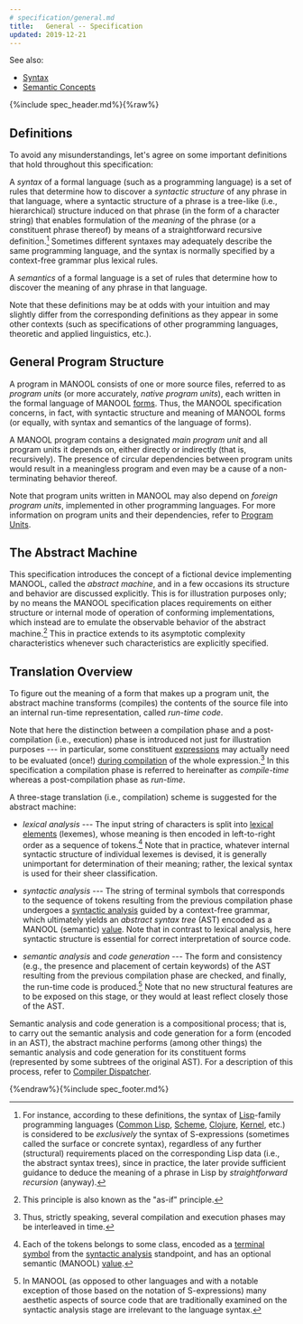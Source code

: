 ```yaml
---
# specification/general.md
title:   General -- Specification
updated: 2019-12-21
---
```


<aside markdown="1" class="right">

See also:
  * [Syntax](/specification/core-language/syntax#start)
  * [Semantic Concepts](/specification/core-language/semantic-concepts#start)

</aside>

{%include spec_header.md%}{%raw%}


Definitions
----------------------------------------------------------------------------------------------------------------------------------------------------------------

To avoid any misunderstandings, let's agree on some important definitions that hold throughout this specification:

A _syntax_ of a formal language (such as a programming language) is a set of rules that determine how to discover a _syntactic structure_ of any phrase in that
language, where a syntactic structure of a phrase is a tree-like (i.e., hierarchical) structure induced on that phrase (in the form of a character string) that
enables formulation of the _meaning_ of the phrase (or a constituent phrase thereof) by means of a straightforward recursive definition.[^a1] Sometimes
different syntaxes may adequately describe the same programming language, and the syntax is normally specified by a context-free grammar plus lexical rules.

[^a1]: For instance, according to these definitions, the syntax of [Lisp]-family programming languages ([Common Lisp], [Scheme], [Clojure], [Kernel], etc.) is
       considered to be *exclusively* the syntax of S-expressions (sometimes called the surface or concrete syntax), regardless of any further (structural)
       requirements placed on the corresponding Lisp data (i.e., the abstract syntax trees), since in practice, the later provide sufficient guidance to deduce
       the meaning of a phrase in Lisp by *straightforward recursion* (anyway).

A _semantics_ of a formal language is a set of rules that determine how to discover the meaning of any phrase in that language.

Note that these definitions may be at odds with your intuition and may slightly differ from the corresponding definitions as they appear in some other contexts
(such as specifications of other programming languages, theoretic and applied linguistics, etc.).


General Program Structure
----------------------------------------------------------------------------------------------------------------------------------------------------------------

A program in MANOOL consists of one or more source files, referred to as _program units_ (or more accurately, _native program units_), each written in the
formal language of MANOOL [forms]. Thus, the MANOOL specification concerns, in fact, with syntactic structure and meaning of MANOOL forms (or equally, with
syntax and semantics of the language of forms).

A MANOOL program contains a designated _main program unit_ and all program units it depends on, either directly or indirectly (that is, recursively). The
presence of circular dependencies between program units would result in a meaningless program and even may be a cause of a non-terminating behavior thereof.

Note that program units written in MANOOL may also depend on _foreign program units_, implemented in other programming languages. For more information on
program units and their dependencies, refer to [Program Units].

[forms]:         /specification/core-language/semantic-concepts#h:forms-expressions-control-flow "Forms, expressions, control flow"
[Program Units]: /specification/core-language/program-units#start                                "Program Units"


The Abstract Machine
----------------------------------------------------------------------------------------------------------------------------------------------------------------

This specification introduces the concept of a fictional device implementing MANOOL, called the _abstract machine_, and in a few occasions its structure and
behavior are discussed explicitly. This is for illustration purposes only; by no means the MANOOL specification places requirements on either structure or
internal mode of operation of conforming implementations, which instead are to emulate the observable behavior of the abstract machine.[^c1] This in practice
extends to its asymptotic complexity characteristics whenever such characteristics are explicitly specified.

[^c1]: This principle is also known as the "as-if" principle.


Translation Overview
----------------------------------------------------------------------------------------------------------------------------------------------------------------

To figure out the meaning of a form that makes up a program unit, the abstract machine transforms (compiles) the contents of the source file into an internal
run-time representation, called _run-time code_.

Note that here the distinction between a compilation phase and a post-compilation (i.e., execution) phase is introduced not just for illustration purposes ---
in particular, some constituent [expressions] may actually need to be evaluated (once!) [during compilation] of the whole expression.[^d1] In this specification
a compilation phase is referred to hereinafter as _compile-time_ whereas a post-compilation phase as _run-time_.

[^d1]: Thus, strictly speaking, several compilation and execution phases may be interleaved in time.

A three-stage translation (i.e., compilation) scheme is suggested for the abstract machine:

* _lexical analysis_ --- The input string of characters is split into [lexical elements] (lexemes), whose meaning is then encoded in left-to-right order as a
  sequence of tokens.[^d2] Note that in practice, whatever internal syntactic structure of individual lexemes is devised, it is generally unimportant for
  determination of their meaning; rather, the lexical syntax is used for their sheer classification.

* _syntactic analysis_ --- The string of terminal symbols that corresponds to the sequence of tokens resulting from the previous compilation phase undergoes a
  [syntactic analysis] guided by a context-free grammar, which ultimately yields an _abstract syntax tree_ (AST) encoded as a MANOOL (semantic) [value]. Note
  that in contrast to lexical analysis, here syntactic structure is essential for correct interpretation of source code.

* _semantic analysis_ and _code generation_ --- The form and consistency (e.g., the presence and placement of certain keywords) of the AST resulting from the
  previous compilation phase are checked, and finally, the run-time code is produced.[^d3] Note that no new structural features are to be exposed on this stage,
  or they would at least reflect closely those of the AST.

[^d2]: Each of the tokens belongs to some class, encoded as a [terminal symbol] from the [syntactic analysis] standpoint, and has an optional semantic (MANOOL)
       [value].

[^d3]: In MANOOL (as opposed to other languages and with a notable exception of those based on the notation of S-expressions) many aesthetic aspects of source
       code that are traditionally examined on the syntactic analysis stage are irrelevant to the language syntax.

Semantic analysis and code generation is a compositional process; that is, to carry out the semantic analysis and code generation for a form (encoded in an
AST), the abstract machine performs (among other things) the semantic analysis and code generation for its constituent forms (represented by some subtrees of
the original AST). For a description of this process, refer to [Compiler Dispatcher].

[expressions]:         CoreSemantics#h:forms-expressions-control-flow  "Forms, expressions, control flow"
[during compilation]:  #
[terminal symbol]:     Syntax#h:metanotation                           "Metanotation"
[value]:               CoreSemantics#h:values-objects-special-entities "Values, objects, special entities"
[lexical elements]:    Syntax#h:lexical-structure                      "Lexical Structure"
[syntactic analysis]:  Syntax#h:syntactic-analysis                            "Syntactic Analysis"
[Compiler Dispatcher]: /specification/core-language/compiler-dispatcher#start


[Lisp]:         //en.wikipedia.org/wiki/Lisp_(programming_language)   "Wikipedia: Lisp"
[Common Lisp]:  //en.wikipedia.org/wiki/Common_Lisp                   "Wikipedia: Common Lisp"
[Scheme]:       //en.wikipedia.org/wiki/Scheme_(programming_language) "Wikipedia: Scheme"
[Clojure]:      //en.wikipedia.org/wiki/Clojure                       "Wikipedia: Clojure"
[Kernel]:       http://klisp.org                                      "klisp - a Kernel Programming Language implementation"

{%endraw%}{%include spec_footer.md%}
